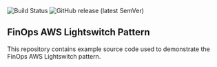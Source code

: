 ![Build Status](https://github.com/cloudacademy/finops-aws-lightswitch-pattern/actions/workflows/release.yml/badge.svg)
![GitHub release (latest SemVer)](https://img.shields.io/github/v/release/cloudacademy/finops-aws-lightswitch-pattern)

## FinOps AWS Lightswitch Pattern
This repository contains example source code used to demonstrate the FinOps AWS Lightswitch pattern.